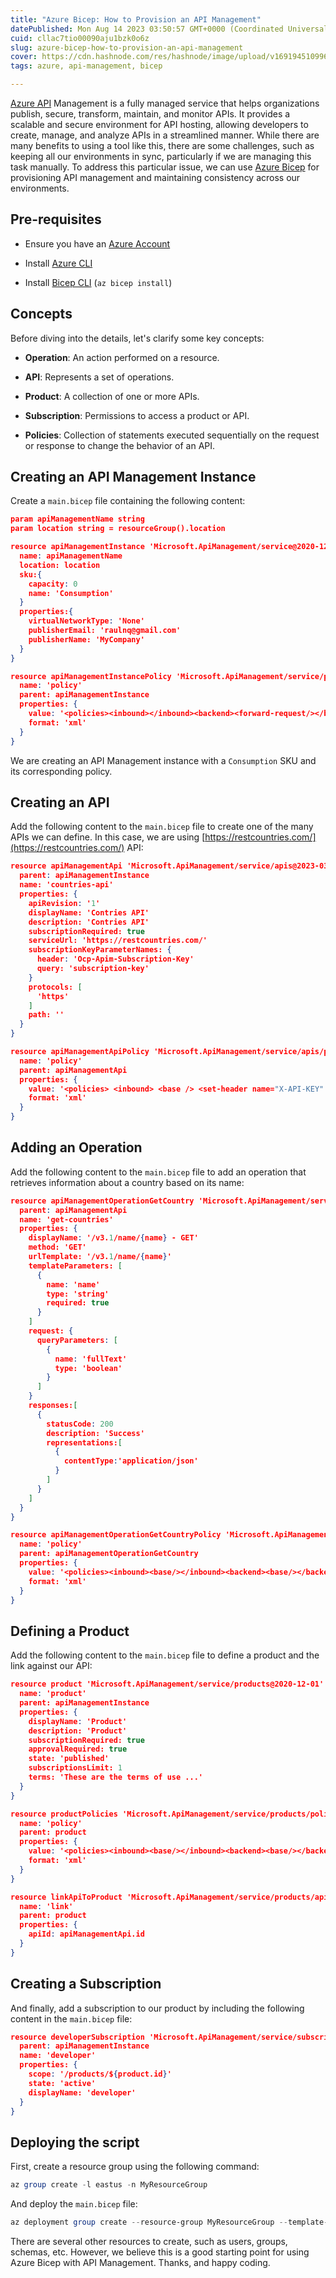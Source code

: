 ```yaml
---
title: "Azure Bicep: How to Provision an API Management"
datePublished: Mon Aug 14 2023 03:50:57 GMT+0000 (Coordinated Universal Time)
cuid: cllac7tio00090aju1bzk0o6z
slug: azure-bicep-how-to-provision-an-api-management
cover: https://cdn.hashnode.com/res/hashnode/image/upload/v1691945109965/fa0e1006-5dc8-4cee-9524-35747fd950ac.png
tags: azure, api-management, bicep

---
```


[Azure API](https://learn.microsoft.com/en-us/azure/api-management/api-management-key-concepts) Management is a fully managed service that helps organizations publish, secure, transform, maintain, and monitor APIs. It provides a scalable and secure environment for API hosting, allowing developers to create, manage, and analyze APIs in a streamlined manner. While there are many benefits to using a tool like this, there are some challenges, such as keeping all our environments in sync, particularly if we are managing this task manually. To address this particular issue, we can use [Azure Bicep](https://blog.raulnq.com/getting-started-with-azure-bicep) for provisioning API management and maintaining consistency across our environments.

## Pre-requisites

* Ensure you have an [Azure Account](https://azure.microsoft.com/en-us/free/)
    
* Install [Azure CLI](https://docs.microsoft.com/en-us/cli/azure/install-azure-cli)
    
* Install [Bicep CLI](https://learn.microsoft.com/es-es/azure/azure-resource-manager/bicep/install#azure-cli) (`az bicep install`)
    

## Concepts

Before diving into the details, let's clarify some key concepts:

* **Operation**: An action performed on a resource.
    
* **API**: Represents a set of operations.
    
* **Product**: A collection of one or more APIs.
    
* **Subscription**: Permissions to access a product or API.
    
* **Policies**: Collection of statements executed sequentially on the request or response to change the behavior of an API.
    

## Creating an API Management Instance

Create a `main.bicep` file containing the following content:

```json
param apiManagementName string
param location string = resourceGroup().location

resource apiManagementInstance 'Microsoft.ApiManagement/service@2020-12-01' = {
  name: apiManagementName
  location: location
  sku:{
    capacity: 0
    name: 'Consumption'
  }
  properties:{
    virtualNetworkType: 'None'
    publisherEmail: 'raulnq@gmail.com'
    publisherName: 'MyCompany'
  }
}

resource apiManagementInstancePolicy 'Microsoft.ApiManagement/service/policies@2020-12-01' = {
  name: 'policy'
  parent: apiManagementInstance
  properties: {
    value: '<policies><inbound></inbound><backend><forward-request/></backend><outbound></outbound></policies>'
    format: 'xml'
  }
}
```

We are creating an API Management instance with a `Consumption` SKU and its corresponding policy.

## Creating an API

Add the following content to the `main.bicep` file to create one of the many APIs we can define. In this case, we are using [https://restcountries.com/](https://restcountries.com/) API:

```json
resource apiManagementApi 'Microsoft.ApiManagement/service/apis@2023-03-01-preview' = {
  parent: apiManagementInstance
  name: 'countries-api'
  properties: {
    apiRevision: '1'
    displayName: 'Contries API'
    description: 'Contries API'
    subscriptionRequired: true
    serviceUrl: 'https://restcountries.com/'
    subscriptionKeyParameterNames: {
      header: 'Ocp-Apim-Subscription-Key'
      query: 'subscription-key'
    }
    protocols: [
      'https'
    ]
    path: ''
  }
}

resource apiManagementApiPolicy 'Microsoft.ApiManagement/service/apis/policies@2020-12-01' = {
  name: 'policy'
  parent: apiManagementApi
  properties: {
    value: '<policies> <inbound> <base /> <set-header name="X-API-KEY" exists-action="append"> <value>${thirdPartyApiKey}</value> </set-header> </inbound> <backend> <base /> </backend> <outbound> <base /> </outbound> <on-error> <base /> </on-error> </policies>'
    format: 'xml'
  }
}
```

## Adding an Operation

Add the following content to the `main.bicep` file to add an operation that retrieves information about a country based on its name:

```json
resource apiManagementOperationGetCountry 'Microsoft.ApiManagement/service/apis/operations@2023-03-01-preview' = {
  parent: apiManagementApi
  name: 'get-countries'
  properties: {
    displayName: '/v3.1/name/{name} - GET'
    method: 'GET'
    urlTemplate: '/v3.1/name/{name}'
    templateParameters: [
      {
        name: 'name'
        type: 'string'
        required: true
      }
    ]
    request: {
      queryParameters: [
        {
          name: 'fullText'
          type: 'boolean'
        }
      ]
    }
    responses:[
      {
        statusCode: 200
        description: 'Success'
        representations:[
          {
            contentType:'application/json'
          }
        ]
      }
    ]
  }
}

resource apiManagementOperationGetCountryPolicy 'Microsoft.ApiManagement/service/apis/operations/policies@2020-12-01' = {
  name: 'policy'
  parent: apiManagementOperationGetCountry
  properties: {
    value: '<policies><inbound><base/></inbound><backend><base/></backend><outbound><base/></outbound><on-error><base/></on-error></policies>'
    format: 'xml'
  }
}
```

## Defining a Product

Add the following content to the `main.bicep` file to define a product and the link against our API:

```json
resource product 'Microsoft.ApiManagement/service/products@2020-12-01' = {
  name: 'product'
  parent: apiManagementInstance
  properties: {
    displayName: 'Product'
    description: 'Product'
    subscriptionRequired: true
    approvalRequired: true
    state: 'published'
    subscriptionsLimit: 1
    terms: 'These are the terms of use ...'
  }
}

resource productPolicies 'Microsoft.ApiManagement/service/products/policies@2020-12-01' = {
  name: 'policy'
  parent: product
  properties: {
    value: '<policies><inbound><base/></inbound><backend><base/></backend><outbound><base/></outbound><on-error><base/></on-error></policies>'
    format: 'xml'
  }
}

resource linkApiToProduct 'Microsoft.ApiManagement/service/products/apiLinks@2023-03-01-preview' = {
  name: 'link'
  parent: product
  properties: {
    apiId: apiManagementApi.id
  }
}
```

## Creating a Subscription

And finally, add a subscription to our product by including the following content in the `main.bicep` file:

```json
resource developerSubscription 'Microsoft.ApiManagement/service/subscriptions@2023-03-01-preview' = {
  parent: apiManagementInstance
  name: 'developer'
  properties: {
    scope: '/products/${product.id}'
    state: 'active'
    displayName: 'developer'
  }
}
```

## Deploying the script

First, create a resource group using the following command:

```powershell
az group create -l eastus -n MyResourceGroup
```

And deploy the `main.bicep` file:

```powershell
az deployment group create --resource-group MyResourceGroup --template-file .\main.bicep
```

There are several other resources to create, such as users, groups, schemas, etc. However, we believe this is a good starting point for using Azure Bicep with API Management. Thanks, and happy coding.